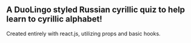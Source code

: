 ## A DuoLingo styled Russian cyrillic quiz to help learn to cyrillic alphabet!

Created entirely with react.js, utilizing props and basic hooks.
